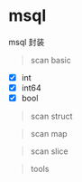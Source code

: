 # msql
msql 封装

> scan basic
- [x] int
- [x] int64 
- [x] bool
> scan struct

> scan map

> scan slice

> tools